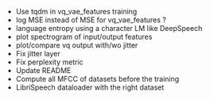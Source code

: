 * Use tqdm in vq_vae_features training
* log MSE instead of MSE for vq_vae_features ?
* language entropy using a character LM like DeepSpeech
* plot spectrogram of input/output features
* plot/compare vq output with/wo jitter
* Fix jitter layer
* Fix perplexity metric
* Update README
* Compute all MFCC of datasets before the training
* LibriSpeech dataloader with the right dataset